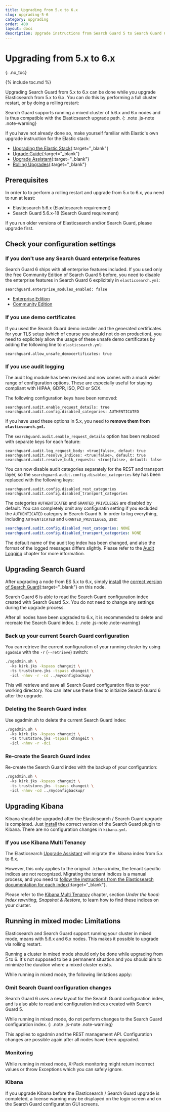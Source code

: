 ```yaml
---
title: Upgrading from 5.x to 6.x
slug: upgrading-5-6
category: upgrading
order: 400
layout: docs
description: Upgrade instructions from Search Guard 5 to Search Guard 6. 
---
```

<!---
Copryight 2017 floragunn GmbH
-->

# Upgrading from 5.x to 6.x
{: .no_toc}

{% include toc.md %}

Upgrading Search Guard from 5.x to 6.x can be done while you upgrade Elasticsearch from 5.x to 6.x. You can do this by performing a full cluster restart, or by doing a rolling restart: 

Search Guard supports running a mixed cluster of 5.6.x and 6.x nodes and is thus compatible with the Elasticsearch upgrade path.
{: .note .js-note .note-warning}

If you have not already done so, make yourself familiar with Elastic's own upgrade instruction for the Elastic stack:

* [Upgrading the Elastic Stack](https://www.elastic.co/guide/en/elasticsearch/reference/current/setup-upgrade.html){:target="_blank"}
* [Ugrade Guide](https://www.elastic.co/products/upgrade_guide){:target="_blank"}
* [Upgrade Assistant](https://www.elastic.co/guide/en/kibana/6.x/xpack-upgrade-assistant.html){:target="_blank"}
* [Rolling Upgrades](https://www.elastic.co/guide/en/elasticsearch/reference/6.0/rolling-upgrades.html){:target="_blank"}

## Prerequisites

In order to to perform a rolling restart and upgrade from 5.x to 6.x, you need to run at least:

* Elasticsearch 5.6.x (Elasticsearch requirement)
* Search Guard 5.6.x-18 (Search Guard requirement)

If you run older versions of Elasticsearch and/or Search Guard, please upgrade first.

## Check your configuration settings

### If you don't use any Search Guard enterprise features

Search Guard 6 ships with all enterprise features included. If you used only the free Community Edition of Search Guard 5 before, you need to disable the enterprise features in Search Guard 6 explicitely in `elasticsearch.yml`:

```
searchguard.enterprise_modules_enabled: false
```
* [Enterprise Edition](search-guard-enterprise-edition)
* [Community Edition](search-guard-community-edition)

### If you use demo certificates

If you used the Search Guard demo installer and the generated certificates for your TLS setup (which of course you should not do on production), you need to explicitely allow the usage of these unsafe demo certificates by adding the following line to `elasticsearch.yml`:

```
searchguard.allow_unsafe_democertificates: true
```

### If you use audit logging

The audit log module has been revised and now comes with a much wider range of configuration options. These are especially useful for staying compliant with HIPAA, GDPR, ISO, PCI or SOX. 

The following configuration keys have been removed:

```
searchguard.audit.enable_request_details: true
searchguard.audit.config.disabled_categories: AUTHENTICATED
```

If you have used these options in 5.x, you need to **remove them from `elasticsearch.yml`.**

The `searchguard.audit.enable_request_details` option has been replaced with separate keys for each feature: 

```
searchguard.audit.log_request_body: <true|false>, defaut: true
searchguard.audit.resolve_indices: <true|false>, default: true
searchguard.audit.resolve_bulk_requests: <true|false>, default: false
```

You can now disable audit categories separately for the REST and transport layer, so the `searchguard.audit.config.disabled_categories` key has been replaced with the following keys:

```
searchguard.audit.config.disabled_rest_categories
searchguard.audit.config.disabled_transport_categories
```

The categories `AUTHENTICATED` and `GRANTED_PRIVILEGES` are disabled by default. You can completely omit any configuratin setting if you excluded the `AUTHENTICATED` category in Search Guard 5. In order to log everything, including `AUTHENTICATED` and `GRANTED_PRIVILEGES`, use:

```yaml
searchguard.audit.config.disabled_rest_categories: NONE
searchguard.audit.config.disabled_transport_categories: NONE
```

The default name of the audit log index has been changed, and also the format of the logged messages differs slightly. Please refer to the [Audit Logging](audit-logging-compliance) chapter for more information.

## Upgrading Search Guard

After upgrading a node from ES 5.x to 6.x, simply [install](installation.md) the [correct version of Search Guard](https://github.com/floragunncom/search-guard/wiki){:target="_blank"} on this node. 

Search Guard 6 is able to read the Search Guard configuration index created with Search Guard 5.x. You do not need to change any settings during the upgrade process. 

After all nodes have been upgraded to 6.x, it is recommended to delete and recreate the Search Guard index.
{: .note .js-note .note-warning}

### Back up your current Search Guard configuration

You can retrieve the current configuration of your running cluster by using `sgadmin` with the `-r` (`--retrieve`) switch:

```bash
./sgadmin.sh \ 
  -ks kirk.jks -kspass changeit \  
  -ts truststore.jks -tspass changeit \ 
  -icl -nhnv -r -cd ../myconfigbackup/
``` 

This will retrieve and save all Search Guard configuration files to your working directory. You can later use these files to initialize Search Guard 6 after the upgrade. 

### Deleting the Search Guard index

Use sgadmin.sh to delete the current Search Guard index:

```bash
./sgadmin.sh \ 
  -ks kirk.jks -kspass changeit \  
  -ts truststore.jks -tspass changeit \ 
  -icl -nhnv -r -dci
```

### Re-create the Search Guard index

Re-create the Search Guard index with the backup of your configuration:

```bash
./sgadmin.sh \ 
  -ks kirk.jks -kspass changeit \  
  -ts truststore.jks -tspass changeit \ 
  -icl -nhnv -cd ../myconfigbackup/
``` 

## Upgrading Kibana

Kibana should be upgraded after the Elasticsearch / Search Guard upgrade is completed. Just [install](kibana-plugin-installation) the correct version of the Search Guard plugin to Kibana. There are no configuration changes in `kibana.yml`.

### If you use Kibana Multi Tenancy

The Elasticsearch [Upgrade Assistant](https://www.elastic.co/guide/en/kibana/6.x/xpack-upgrade-assistant.html) will migrate the .kibana index from 5.x to 6.x. 

However, this only applies to the original `.kibana` index, the tenant specific indices are not recognized. Migrating the tenant indices is a manual process, and you need to [follow the instructions from the Elasticsearch documentation for each index](https://www.elastic.co/guide/en/kibana/6.1/migrating-6.0-index.html){:target="_blank"}. 

Please refer to the [Kibana Multi Tenancy](kibana-multi-tenancy) chapter, section *Under the hood: Index rewriting, Snapshot & Restore*, to learn how to find these indices on your cluster.

## Running in mixed mode: Limitations

Elasticsearch and Search Guard support running your cluster in mixed mode, means with 5.6.x and 6.x nodes. This makes it possible to upgrade via rolling restart.

Running a cluster in mixed mode should only be done while upgrading from 5 to 6. It's not supposed to be a permanent situation and you should aim to minimize the duration where a mixed cluster exists.

While running in mixed mode, the following limitations apply:

### Omit Search Guard configuration changes

Search Guard 6 uses a new layout for the Search Guard configuration index, and is also able to read and configuration indices created with Search Guard 5. 

While running in mixed mode, do not perform changes to the Search Guard configuration index.
{: .note .js-note .note-warning}

This applies to sgadmin and the REST management API. Configuration changes are possible again after all nodes have been upgraded.

### Monitoring

While running in mixed mode, X-Pack monitoring might return incorrect values or throw Exceptions which you can safely ignore.

### Kibana

If you upgrade Kibana before the Elasticsearch / Search Guard upgrade is completed, a license warning may be displayed on the login screen and on the Search Guard configuration GUI screens.




